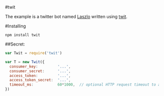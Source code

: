 #twit

The example is a twitter bot named [Laszlo](https://twitter.com/pr_laszlo) written using [twit](https://github.com/ttezel/twit).


#Installing

```
npm install twit
```

##Secret:

```javascript
var Twit = require('twit')

var T = new Twit({
  consumer_key:         '...',
  consumer_secret:      '...',
  access_token:         '...',
  access_token_secret:  '...',
  timeout_ms:           60*1000,  // optional HTTP request timeout to apply to all requests.
})